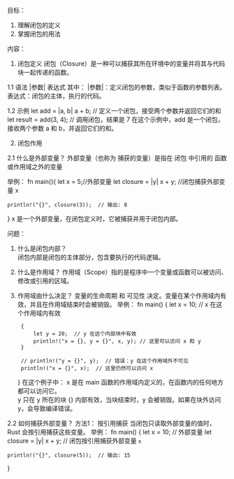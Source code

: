 目标：
1. 理解闭包的定义
2. 掌握闭包的用法



内容：
1. 闭包定义
闭包（Closure）是一种可以捕获其所在环境中的变量并将其与代码块一起传递的函数。

1.1 语法
|参数| 表达式
其中：
|参数|：定义闭包的参数，类似于函数的参数列表。
表达式：闭包的主体，执行的代码。

1.2 示例
let add = |a, b| a + b;  // 定义一个闭包，接受两个参数并返回它们的和
let result = add(3, 4);  // 调用闭包，结果是 7
在这个示例中，add 是一个闭包，接收两个参数 a 和 b，并返回它们的和。



2. 闭包作用

2.1 什么是外部变量？ 
    外部变量（也称为 捕获的变量）是指在 闭包 中引用的 函数或作用域之外的变量

举例：
 fn main(){
    let x = 5;//外部变量
    let closure = |y| x + y; //闭包捕获外部变量 x 
    
    println!("{}", closure(3));  // 输出: 8
 }
x 是一个外部变量，在闭包定义时，它被捕获并用于闭包内部。

问题： 
1. 什么是闭包内部？  
    闭包内部是闭包的主体部分，包含要执行的代码逻辑。
2. 什么是作用域？
    作用域（Scope）指的是程序中一个变量或函数可以被访问、修改或引用的区域。
3. 作用域由什么决定？
    变量的生命周期 和 可见性 决定。变量在某个作用域内有效，并且在作用域结束时会被销毁。
    举例：
    fn main() {
        let x = 10; // x 在这个作用域内有效
        
        {
            let y = 20;  // y 在这个内部块中有效
            println!("x = {}, y = {}", x, y); // 这里可以访问 x 和 y
        }
        
        // println!("y = {}", y);  // 错误：y 在这个作用域外不可见
        println!("x = {}", x);  // 这里仍然可以访问 x
    }
    在这个例子中：
    x 是在 main 函数的作用域内定义的，在函数内的任何地方都可以访问它。  
    y 只在 y 所在的块 {} 内部有效，当块结束时，y 会被销毁。如果在块外访问 y，会导致编译错误。



2.2 如何捕获外部变量？
方法1： 按引用捕获
当闭包只读取外部变量的值时，Rust 会按引用捕获这些变量。
举例：
fn main() {
    let x = 10;  // 外部变量
    let closure = |y| x + y;  // 闭包按引用捕获外部变量 `x`
    
    println!("{}", closure(5));  // 输出: 15
}







